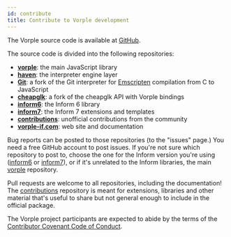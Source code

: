 ```yaml
---
id: contribute
title: Contribute to Vorple development
---
```


The Vorple source code is available at [GitHub](https://github.com/vorple).

The source code is divided into the following repositories:

* **[vorple](https://github.com/vorple/vorple)**: the main JavaScript library
* **[haven](https://github.com/vorple/haven)**: the interpreter engine layer
* **[Git](https://github.com/vorple/Git)**: a fork of the Git interpreter for [Emscripten](http://emscripten.org) compilation from C to JavaScript
* **[cheapglk](https://github.com/vorple/cheapglk)**: a fork of the cheapglk API with Vorple bindings
* **[inform6](https://github.com/vorple/inform6)**: the Inform 6 library
* **[inform7](https://github.com/vorple/inform7)**: the Inform 7 extensions and templates
* **[contributions](https://github.com/vorple/contributions)**: unofficial contributions from the community
* **[vorple-if.com](https://github.com/vorple/vorple-if.com)**: web site and documentation

Bug reports can be posted to those repositories (to the "issues" page.) You need
a free GitHub account to post issues. If you're not sure which repository
to post to, choose the one for the Inform version you're using 
([inform6](https://github.com/vorple/inform6/issues) or 
[inform7](https://github.com/vorple/inform7/issues)), or if it's unrelated to
the Inform libraries, the main [vorple](https://github.com/vorple/vorple/issues) 
repository.

Pull requests are welcome to all repositories, including the documentation!
The [contributions](https://github.com/vorple/contributions) repository is
meant for extensions, libraries and other material that's useful to share but
not general enough to include in the official package.

The Vorple project participants are expected to abide by the terms of the 
[Contributor Covenant Code of Conduct](code-of-conduct.md).

